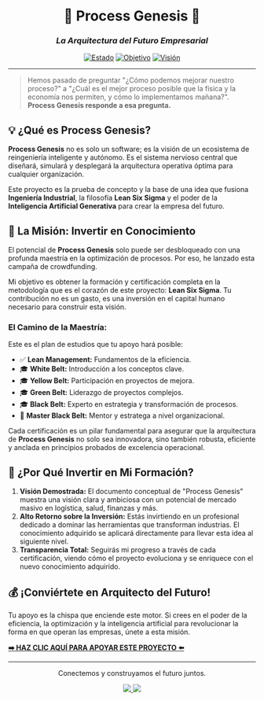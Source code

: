 <div align="center">

# 🚀 Process Genesis 🚀

### _La Arquitectura del Futuro Empresarial_

</div>

<div align="center">

[![Estado](https://img.shields.io/badge/Estado-Buscando%20Patrocinadores-brightgreen?style=for-the-badge)](ENLACE_A_TU_PÁGINA_DE_CROWDFUNDING)
[![Objetivo](https://img.shields.io/badge/Certificaciones-6%20Lean%20Six%20Sigma-blue?style=for-the-badge)](ENLACE_A_TU_PÁGINA_DE_CROWDFUNDING)
[![Visión](https://img.shields.io/badge/Visión-Empresa%20Auto—Optimizadora-purple?style=for-the-badge)](ENLACE_A_TU_PÁGINA_DE_CROWDFUNDING)

</div>

---

> Hemos pasado de preguntar "¿Cómo podemos mejorar nuestro proceso?" a "¿Cuál es el mejor proceso posible que la física y la economía nos permiten, y cómo lo implementamos mañana?". **Process Genesis responde a esa pregunta.**

## 💡 ¿Qué es Process Genesis?

**Process Genesis** no es solo un software; es la visión de un ecosistema de reingeniería inteligente y autónomo. Es el sistema nervioso central que diseñará, simulará y desplegará la arquitectura operativa óptima para cualquier organización.

Este proyecto es la prueba de concepto y la base de una idea que fusiona **Ingeniería Industrial**, la filosofía **Lean Six Sigma** y el poder de la **Inteligencia Artificial Generativa** para crear la empresa del futuro.

## 🎯 La Misión: Invertir en Conocimiento

El potencial de **Process Genesis** solo puede ser desbloqueado con una profunda maestría en la optimización de procesos. Por eso, he lanzado esta campaña de crowdfunding.

Mi objetivo es obtener la formación y certificación completa en la metodología que es el corazón de este proyecto: **Lean Six Sigma**. Tu contribución no es un gasto, es una inversión en el capital humano necesario para construir esta visión.

### El Camino de la Maestría:

Este es el plan de estudios que tu apoyo hará posible:

-   ✅ **Lean Management:** Fundamentos de la eficiencia.
-   🎓 **White Belt:** Introducción a los conceptos clave.
-   🎓 **Yellow Belt:** Participación en proyectos de mejora.
-   🎓 **Green Belt:** Liderazgo de proyectos complejos.
-   🎓 **Black Belt:** Experto en estrategia y transformación de procesos.
-   🌟 **Master Black Belt:** Mentor y estratega a nivel organizacional.

Cada certificación es un pilar fundamental para asegurar que la arquitectura de **Process Genesis** no solo sea innovadora, sino también robusta, eficiente y anclada en principios probados de excelencia operacional.

## 🤔 ¿Por Qué Invertir en Mi Formación?

1.  **Visión Demostrada:** El documento conceptual de "Process Genesis" muestra una visión clara y ambiciosa con un potencial de mercado masivo en logística, salud, finanzas y más.
2.  **Alto Retorno sobre la Inversión:** Estás invirtiendo en un profesional dedicado a dominar las herramientas que transforman industrias. El conocimiento adquirido se aplicará directamente para llevar esta idea al siguiente nivel.
3.  **Transparencia Total:** Seguirás mi progreso a través de cada certificación, viendo cómo el proyecto evoluciona y se enriquece con el nuevo conocimiento adquirido.

## 💰 ¡Conviértete en Arquitecto del Futuro!

Tu apoyo es la chispa que enciende este motor. Si crees en el poder de la eficiencia, la optimización y la inteligencia artificial para revolucionar la forma en que operan las empresas, únete a esta misión.

**[➡️ HAZ CLIC AQUÍ PARA APOYAR ESTE PROYECTO ⬅️](https://ENLACE_A_TU_PÁGINA_DE_CROWDFUNDING)**

---

<div align="center">
    <p>Conectemos y construyamos el futuro juntos.</p>
    <a href="https://www.linkedin.com/in/tu_perfil/" target="_blank">
        <img src="https://img.shields.io/badge/LinkedIn-0077B5?style=for-the-badge&logo=linkedin&logoColor=white" />
    </a>
    <a href="https://twitter.com/tu_usuario" target="_blank">
        <img src="https://img.shields.io/badge/Twitter-1DA1F2?style=for-the-badge&logo=twitter&logoColor=white" />
    </a>
</div>
